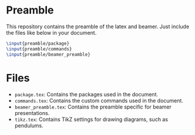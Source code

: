 # Preamble

This repository contains the preamble of the latex and beamer. Just include the files like below in your document.

```latex
\input{preamble/package}
\input{preamble/commands}
\input{preamble/beamer_preamble}
```

# Files
- `package.tex`: Contains the packages used in the document.
- `commands.tex`: Contains the custom commands used in the document.
- `beamer_preamble.tex`: Contains the preamble specific for beamer presentations.
- `tikz.tex`: Contains TikZ settings for drawing diagrams, such as pendulums.




